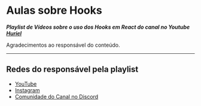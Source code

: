 # Aulas sobre Hooks

***Playlist de Vídeos sobre o uso dos Hooks em React do canal no Youtube [Huriel](https://www.youtube.com/playlist?list=PL8YNlUoOZkkaCJENGzHFXrRwwjuwEh6nC)***

Agradecimentos ao responsável do conteúdo.

---
## Redes do responsável pela playlist

- [YouTube](https://www.youtube.com/@Huriel)
- [Instagram](https://www.instagram.com/Huri3l/)
- [Comunidade do Canal no Discord](https://discord.com/invite/vZSzrY2hJt)


